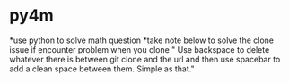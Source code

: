 # py4m
*use python to solve math question
*take note below to solve the clone issue if encounter problem when you clone 
" Use backspace to delete whatever there is between 
git clone and the url and then use spacebar to add a clean space between them. Simple as that."
